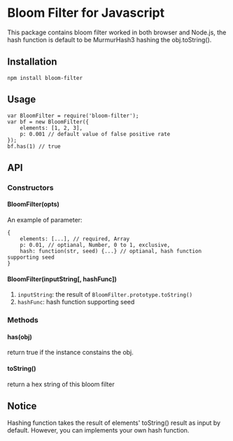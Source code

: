 # Bloom Filter for Javascript

This package contains bloom filter worked in both browser and Node.js, the hash function is default to be MurmurHash3 hashing the obj.toString().

## Installation

    npm install bloom-filter

## Usage

    var BloomFilter = require('bloom-filter');
    var bf = new BloomFilter({
        elements: [1, 2, 3],
        p: 0.001 // default value of false positive rate
    });
    bf.has(1) // true

## API

### Constructors

#### BloomFilter(opts)

An example of parameter:

    {
        elements: [...], // required, Array
        p: 0.01, // optianal, Number, 0 to 1, exclusive,
        hash: function(str, seed) {...} // optianal, hash function supporting seed
    }

#### BloomFilter(inputString[, hashFunc])

1. `inputString`: the result of `BloomFilter.prototype.toString()`
2. `hashFunc`: hash function supporting seed

### Methods

#### has(obj)

return true if the instance constains the obj.

#### toString()

return a hex string of this bloom filter

## Notice

Hashing function takes the result of elements' toString() result as input by default. However, you can implements your own hash function.


